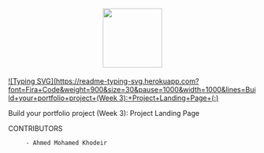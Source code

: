 <h1 align= "center">
<img src="https://github-production-user-asset-6210df.s3.amazonaws.com/122843056/237317755-5b364351-ae5c-42cc-ae8e-50afc9bea80c.png" height= "120"/>
</h1>

[![Typing SVG](https://readme-typing-svg.herokuapp.com?font=Fira+Code&weight=900&size=30&pause=1000&width=1000&lines=Build+your+portfolio+project+(Week 3):+Project+Landing+Page+\(:)](https://git.io/typing-svg)

Build your portfolio project (Week 3): Project Landing Page

CONTRIBUTORS

         - Ahmed Mohamed Khodeir
